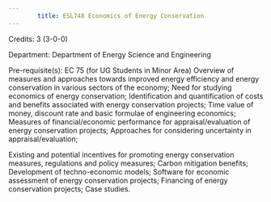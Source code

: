 ```yaml
---
        title: ESL748 Economics of Energy Conservation
---
```

Credits: 3 (3-0-0)

Department: Department of Energy Science and Engineering

Pre-requisite(s): EC 75 (for UG Students in Minor Area) Overview of measures and approaches towards improved energy efficiency and energy conservation in various sectors of the economy; Need for studying economics of energy conservation; Identification and quantification of costs and benefits associated with energy conservation projects; Time value of money, discount rate and basic formulae of engineering economics; Measures of financial/economic performance for appraisal/evaluation of energy conservation projects; Approaches for considering uncertainty in appraisal/evaluation;

Existing and potential incentives for promoting energy conservation measures, regulations and policy measures; Carbon mitigation benefits; Development of techno-economic models; Software for economic assessment of energy conservation projects; Financing of energy conservation projects; Case studies.